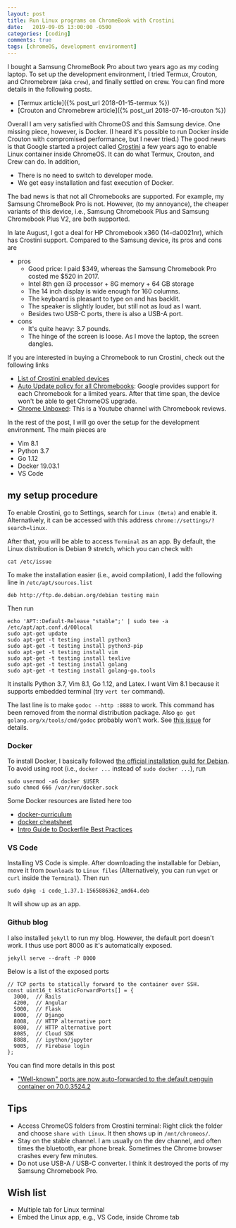 ```yaml
---
layout: post
title: Run Linux programs on ChromeBook with Crostini
date:   2019-09-05 13:00:00 -0500
categories: [coding]
comments: true
tags: [chromeOS, development environment]
---
```


I bought a Samsung ChromeBook Pro about two years ago as my coding laptop.
To set up the development environment, I tried Termux, Crouton, and
Chromebrew (aka `crew`), and finally settled on crew.
You can find more details in the following posts.

- [Termux article]({% post_url 2018-01-15-termux %})
- [Crouton and Chromebrew article]({% post_url 2018-07-16-crouton %})

Overall I am very satisfied with ChromeOS and this Samsung device. One missing
piece, however, is Docker. (I heard it's possible to run Docker inside Crouton
with compromised performance, but I never tried.)
The good news is that Google started a project called [Crostini](https://chromium.googlesource.com/chromiumos/docs/+/master/containers_and_vms.md)
a few years ago to enable Linux container inside ChromeOS.
It can do what Termux, Crouton, and Crew can do. In addition,

- There is no need to switch to developer mode.
- We get easy installation and fast execution of Docker.

The bad news is that not all Chromebooks are supported. For example, my
Samsung ChromeBook Pro is not. However, (to my annoyance), the cheaper variants of this
device, i.e., Samsung Chromebook Plus and Samsung Chromebook Plus V2, are both supported.

In late August, I got a deal for HP Chromebook x360 (14-da0021nr), which has
Crostini support. Compared to the Samsung device, its pros and cons are

- pros
    - Good price: I paid $349, whereas the Samsung Chromebook Pro costed me $520 in 2017.
    - Intel 8th gen i3 processor + 8G memory + 64 GB storage
    - The 14 inch display is wide enough for 160 columns.
    - The keyboard is pleasant to type on and has backlit.
    - The speaker is slightly louder, but still not as loud as I want.
    - Besides two USB-C ports, there is also a USB-A port.
- cons
    - It's quite heavy: 3.7 pounds.
    - The hinge of the screen is loose. As I move the laptop, the screen dangles.

If you are interested in buying a Chromebook to run  Crostini, check out the following
links

- [List of Crostini enabled devices](https://www.reddit.com/r/Crostini/wiki/getstarted/crostini-enabled-devices)
- [Auto Update policy for all Chromebooks](https://support.google.com/chrome/a/answer/6220366):
  Google provides support for each Chromebook for a limited years. After that
  time span, the device won't be able to get ChromeOS upgrade.
- [Chrome Unboxed](https://www.youtube.com/channel/UCkHgegL2XiXSlwY5zeCKKyg):
  This is a Youtube channel with Chromebook reviews.

In the rest of the post, I will go over the setup for the development environment.
The main pieces are

- Vim 8.1
- Python 3.7
- Go 1.12
- Docker 19.03.1
- VS Code

## my setup procedure

To enable Crostini, go to Settings, search for `Linux (Beta)` and enable it.
Alternatively, it can be accessed with this address `chrome://settings/?search=linux`.

After that, you will be able to access `Terminal` as an app.
By default, the Linux distribution is Debian 9 stretch,
which you can check with

```
cat /etc/issue
```

To make the installation easier (i.e., avoid compilation),
I add the following line in `/etc/apt/sources.list`

```
deb http://ftp.de.debian.org/debian testing main
```

Then run

```
echo 'APT::Default-Release "stable";' | sudo tee -a /etc/apt/apt.conf.d/00local
sudo apt-get update
sudo apt-get -t testing install python3
sudo apt-get -t testing install python3-pip
sudo apt-get -t testing install vim
sudo apt-get -t testing install texlive
sudo apt-get -t testing install golang
sudo apt-get -t testing install golang-go.tools
```

It installs Python 3.7, Vim 8.1, Go 1.12, and Latex.
I want Vim 8.1 because it supports embedded terminal (try `vert ter` command).

The last line is to make `godoc --http :8888` to work. This command has been removed from the normal
distribution package. Also `go get golang.org/x/tools/cmd/godoc` probably
won't work. See [this issue](https://github.com/golang/go/issues/23445) for details.

### Docker

To install Docker, I basically followed [the official installation guild for Debian](https://docs.docker.com/install/linux/docker-ce/debian/).
To avoid using root (i.e., `docker ...` instead of `sudo docker ...`), run

```
sudo usermod -aG docker $USER
sudo chmod 666 /var/run/docker.sock
```

Some Docker resources are listed here too

* [docker-curriculum](https://docker-curriculum.com/)
* [docker cheatsheet](https://github.com/eon01/DockerCheatSheet)
* [Intro Guide to Dockerfile Best Practices](https://blog.docker.com/2019/07/intro-guide-to-dockerfile-best-practices/)

### VS Code

Installing VS Code is simple. After downloading the installable for Debian,
move it from `Downloads` to `Linux files` (Alternatively, you can run `wget`
or `curl` inside the `Terminal`). Then run
```
sudo dpkg -i code_1.37.1-1565886362_amd64.deb
```

It will show up as an app.

### Github blog

I also installed `jekyll` to run my blog. However, the default port doesn't work.
I thus use port 8000 as it's automatically exposed.

```
jekyll serve --draft -P 8000
```

Below is a list of the exposed ports

```
// TCP ports to statically forward to the container over SSH.
const uint16_t kStaticForwardPorts[] = {
  3000,  // Rails
  4200,  // Angular
  5000,  // Flask
  8000,  // Django
  8008,  // HTTP alternative port
  8080,  // HTTP alternative port
  8085,  // Cloud SDK
  8888,  // ipython/jupyter
  9005,  // Firebase login
};
```

You can find more details in this post

- ["Well-known" ports are now auto-forwarded to the default penguin container on 70.0.3524.2](https://www.reddit.com/r/Crostini/comments/99s3t9/wellknown_ports_are_now_autoforwarded_to_the/)


## Tips

- Access ChromeOS folders from Crostini terminal:
  Right click the folder and choose `share with Linux`. It then shows up in
  `/mnt/chromeos/`.
- Stay on the stable channel. I am usually on the dev channel, and often
  times the bluetooth, ear phone break. Sometimes the Chrome browser crashes
  every few minutes.
- Do not use USB-A / USB-C converter. I think it destroyed the ports of my
  Samsung Chromebook Pro.


## Wish list

- Multiple tab for Linux terminal
- Embed the Linux app, e.g., VS Code, inside Chrome tab
